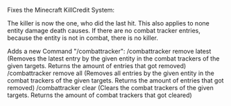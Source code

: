 Fixes the Minecraft KillCredit System:

The killer is now the one, who did the last hit. This also applies to none entity damage death causes. If there are no combat tracker entries, because the entity is not in combat, there is no killer.

Adds a new Command "/combattracker":
/combattracker remove latest <targets> <entityToRemove> (Removes the latest entry by the given entity in the combat trackers of the given targets. Returns the amount of entries that got removed)
/combattracker remove all <targets> <entityToRemove> (Removes all entries by the given entity in the combat trackers of the given targets. Returns the amount of entries that got removed)
/combattracker clear <targets> (Clears the combat trackers of the given targets. Returns the amount of combat trackers that got cleared)
